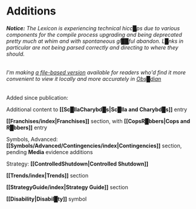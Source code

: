 # Additions


###### **Notice:** The Lexicon is experiencing technical hicc█ps due to various components for the compile process upgrading and being deprecated pretty much at whim and with spontaneous gl██ful abandon.  L█nks in particular are not being parsed correctly and directing to where they should.

###### I'm making [a file-based version](Lexicon-2023-04-16.zip) available for readers who'd find it more convenient to view it locally and more accurately in [Obs█dian](https://obsidian.md/)


Added since publication:

Additional content to **[[Sc█llaCharybd█s|Sc█lla and Charybd█s]]** entry

**[[Franchises/index|Franchises]]** section, with **[[CopsR█bbers|Cops and R█bbers]]** entry

Symbols, Advanced: **[[Symbols/Advanced/Contingencies/index|Contingencies]]** section, pending **Media** evidence additions

Strategy: **[[ControlledShutdown|Controlled Shutdown]]**

**[[Trends/index|Trends]]** section

**[[StrategyGuide/index|Strategy Guide]]** section

**[[Disability|Disabil█ty]]** symbol